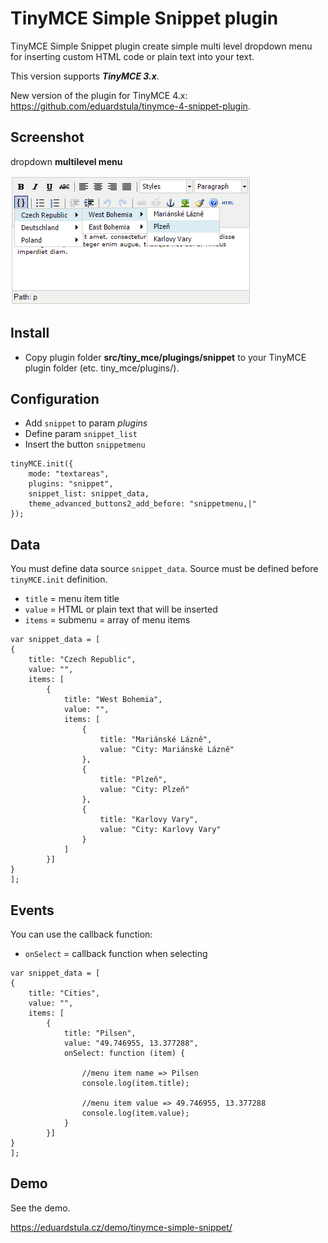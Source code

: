 # TinyMCE Simple Snippet plugin
TinyMCE Simple Snippet plugin create simple multi level dropdown menu for inserting custom HTML code or plain text into your text.

This version supports ***TinyMCE 3.x***.

New version of the plugin for TinyMCE 4.x: https://github.com/eduardstula/tinymce-4-snippet-plugin.

## Screenshot
dropdown **multilevel menu**

![image](screenshot.png)

## Install
* Copy plugin folder **src/tiny_mce/plugings/snippet** to your TinyMCE plugin folder (etc. tiny_mce/plugins/).

## Configuration
- Add `snippet` to param *plugins*
- Define param `snippet_list`
- Insert the button `snippetmenu`
```
tinyMCE.init({
    mode: "textareas",
    plugins: "snippet",
    snippet_list: snippet_data,
    theme_advanced_buttons2_add_before: "snippetmenu,|"
});
```
## Data


You must define data source `snippet_data`. Source must be defined before `tinyMCE.init` definition.
* `title` = menu item title
* `value` = HTML or plain text that will be inserted
* `items` = submenu = array of menu items

```
var snippet_data = [
{
    title: "Czech Republic",
    value: "",
    items: [
        {
            title: "West Bohemia",
            value: "",
            items: [
                {
                    title: "Mariánské Lázně",
                    value: "City: Mariánské Lázně"
                },
                {
                    title: "Plzeň",
                    value: "City: Plzeň"
                },
                {
                    title: "Karlovy Vary",
                    value: "City: Karlovy Vary"
                }
            ]
        }]
}
];
```
## Events


You can use the callback function:

* `onSelect` = callback function when selecting

```
var snippet_data = [
{
    title: "Cities",
    value: "",
    items: [
        {
            title: "Pilsen",
            value: "49.746955, 13.377288",
            onSelect: function (item) {
            
                //menu item name => Pilsen
                console.log(item.title);
                
                //menu item value => 49.746955, 13.377288
                console.log(item.value);
            }
        }]
}
];
```

## Demo

See the demo.

https://eduardstula.cz/demo/tinymce-simple-snippet/
